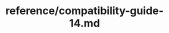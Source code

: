 ---
title: reference/compatibility-guide-14.md
showAuthorInfo: false
redirect_path: /docs/compatibility-guide-14
---